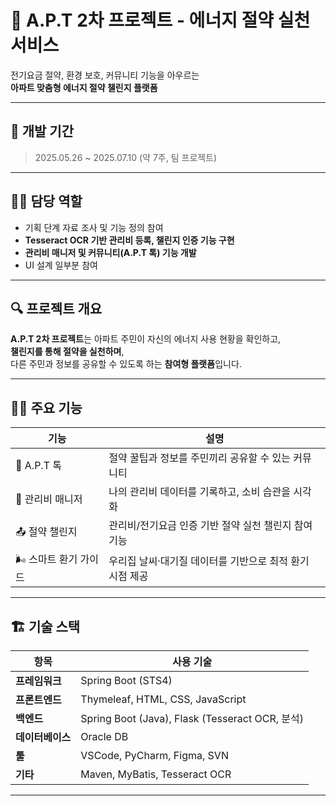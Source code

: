 # 🧾 A.P.T 2차 프로젝트 - 에너지 절약 실천 서비스

전기요금 절약, 환경 보호, 커뮤니티 기능을 아우르는  
**아파트 맞춤형 에너지 절약 챌린지 플랫폼**

---

## 📅 개발 기간

> 2025.05.26 ~ 2025.07.10 (약 7주, 팀 프로젝트)

---
## 👨‍💻 담당 역할

- 기획 단계 자료 조사 및 기능 정의 참여  
- **Tesseract OCR 기반 관리비 등록, 챌린지 인증 기능 구현**  
- **관리비 매니저 및 커뮤니티(A.P.T 톡) 기능 개발**
- UI 설계 일부분 참여
---

## 🔍 프로젝트 개요

**A.P.T 2차 프로젝트**는 아파트 주민이 자신의 에너지 사용 현황을 확인하고,  
**챌린지를 통해 절약을 실천하며**,  
다른 주민과 정보를 공유할 수 있도록 하는 **참여형 플랫폼**입니다.

---

## 🧑‍💻 주요 기능

| 기능             | 설명 |
|------------------|------|
| 💬 A.P.T 톡      | 절약 꿀팁과 정보를 주민끼리 공유할 수 있는 커뮤니티 |
| 📆 관리비 매니저 | 나의 관리비 데이터를 기록하고, 소비 습관을 시각화 |
| 📤 절약 챌린지   | 관리비/전기요금 인증 기반 절약 실천 챌린지 참여 기능 |
| 🌬️ 스마트 환기 가이드 | 우리집 날씨·대기질 데이터를 기반으로 최적 환기 시점 제공 |

---

## 🏗️ 기술 스택

| 항목            | 사용 기술 |
|-----------------|-----------|
| **프레임워크**   | Spring Boot (STS4)|
| **프론트엔드**   | Thymeleaf, HTML, CSS, JavaScript |
| **백엔드**       | Spring Boot (Java), Flask (Tesseract OCR, 분석) |
| **데이터베이스** | Oracle DB |
| **툴**           | VSCode, PyCharm, Figma, SVN |
| **기타**         | Maven, MyBatis, Tesseract OCR |

---
